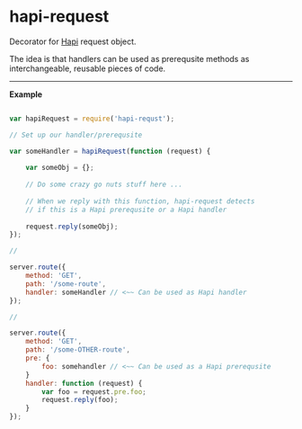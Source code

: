 # hapi-request
Decorator for [Hapi](https://github.com/spumko/hapi) request object.

The idea is that handlers can be used as prerequsite methods as interchangeable, reusable pieces of code.

* * *

**Example**
```javascript

var hapiRequest = require('hapi-requst');

// Set up our handler/prerequsite

var someHandler = hapiRequest(function (request) {
    
    var someObj = {};
    
    // Do some crazy go nuts stuff here ...
    
    // When we reply with this function, hapi-request detects
    // if this is a Hapi prerequsite or a Hapi handler
    
    request.reply(someObj);
});

//

server.route({
    method: 'GET',
    path: '/some-route',
    handler: someHandler // <~~ Can be used as Hapi handler
});

// 

server.route({
    method: 'GET',
    path: '/some-OTHER-route',
    pre: {
        foo: somehandler // <~~ Can be used as a Hapi prerequsite
    }
    handler: function (request) {
        var foo = request.pre.foo;
        request.reply(foo);
    }
});

```
